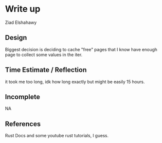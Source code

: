# Write up

Ziad Elshahawy

## Design

Biggest decision is deciding to cache "free" pages that I know have enough page to collect some values in the iter.

## Time Estimate / Reflection

it took me too long, idk how long exactly but might be easily 15 hours.

## Incomplete

NA

## References

Rust Docs and some youtube rust tutorials, I guess.
